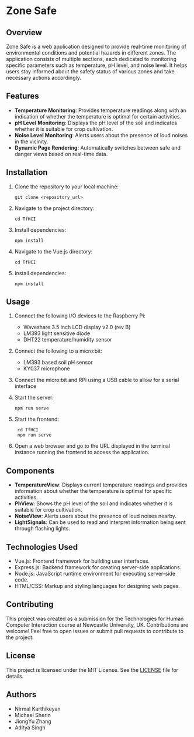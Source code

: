 # Zone Safe

## Overview

Zone Safe is a web application designed to provide real-time monitoring of environmental conditions and potential hazards in different zones. The application consists of multiple sections, each dedicated to monitoring specific parameters such as temperature, pH level, and noise level. It helps users stay informed about the safety status of various zones and take necessary actions accordingly.

## Features

- **Temperature Monitoring**: Provides temperature readings along with an indication of whether the temperature is optimal for certain activities.
- **pH Level Monitoring**: Displays the pH level of the soil and indicates whether it is suitable for crop cultivation.
- **Noise Level Monitoring**: Alerts users about the presence of loud noises in the vicinity.
- **Dynamic Page Rendering**: Automatically switches between safe and danger views based on real-time data.

## Installation

1. Clone the repository to your local machine:

    ```
    git clone <repository_url>
    ```

2. Navigate to the project directory:

    ```
    cd TfHCI
    ```

3. Install dependencies:

    ```
    npm install
    ```

4. Navigate to the Vue.js directory:
   ```
   cd TfHCI
   ```

5. Install dependencies:
   ```
   npm install
   ```

## Usage

1. Connect the following I/O devices to the Raspberry Pi:
   - Waveshare 3.5 inch LCD display v2.0 (rev B)
   - LM393 light sensitive diode
   - DHT22 temperature/humidity sensor
  
2. Connect the following to a micro:bit:
   - LM393 based soil pH sensor
   - KY037 microphone
  
3. Connect the micro:bit and RPi using a USB cable to allow for a serial interface

4. Start the server:

    ```
    npm run serve
    ```

5. Start the frontend:
   ```
    cd TfHCI
    npm run serve
    ```
  
6. Open a web browser and go to the URL displayed in the terminal instance running the frontend to access the application.

   

## Components

- **TemperatureView**: Displays current temperature readings and provides information about whether the temperature is optimal for specific activities.
- **PhView**: Shows the pH level of the soil and indicates whether it is suitable for crop cultivation.
- **NoiseView**: Alerts users about the presence of loud noises nearby.
- **LightSignals**: Can be used to read and interpret information being sent through flashing lights.

## Technologies Used

- Vue.js: Frontend framework for building user interfaces.
- Express.js: Backend framework for creating server-side applications.
- Node.js: JavaScript runtime environment for executing server-side code.
- HTML/CSS: Markup and styling languages for designing web pages.

## Contributing

This project was created as a submission for the Technologies for Human Computer Interaction course at Newcastle University, UK. 
Contributions are welcome! Feel free to open issues or submit pull requests to contribute to the project.

## License

This project is licensed under the MIT License. See the [LICENSE](./LICENSE) file for details.

## Authors
- Nirmal Karthikeyan
- Michael Sherin 
- JiongYu Zhang
- Aditya Singh
